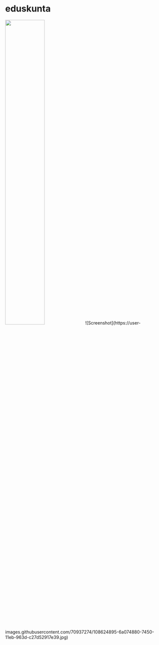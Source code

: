 # eduskunta
<img src="https://user-images.githubusercontent.com/70937274/108624888-5c51c300-7450-11eb-8165-03660276f592.jpg" width="50%">
![Screenshot](https://user-images.githubusercontent.com/70937274/108624895-6a074880-7450-11eb-963d-c27d52917e39.jpg)
